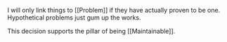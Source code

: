 I will only link things to [[Problem]] if they have actually proven to be one. Hypothetical problems just gum up the works.

This decision supports the pillar of being [[Maintainable]].